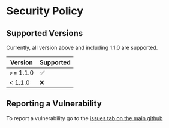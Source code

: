 # Security Policy

## Supported Versions

Currently, all version above and including 1.1.0 are supported.

| Version | Supported          |
| ------- | ------------------ |
| >=  1.1.0   | :white_check_mark: |
| < 1.1.0   | :x:                |

## Reporting a Vulnerability

To report a vulnerability go to the [issues tab on the main github](https://github.com/N-F9/quack.js/issues)
